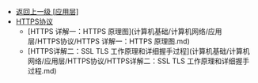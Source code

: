 - [返回上一级 [应用层]](计算机基础/计算机网络/应用层/)
- [HTTPS协议](计算机基础/计算机网络/应用层/HTTPS协议/)
  - [HTTPS 详解一：HTTPS 原理图](计算机基础/计算机网络/应用层/HTTPS协议/HTTPS 详解一：HTTPS 原理图.md)
  - [HTTPS详解二：SSL  TLS 工作原理和详细握手过程](计算机基础/计算机网络/应用层/HTTPS协议/HTTPS详解二：SSL  TLS 工作原理和详细握手过程.md)
